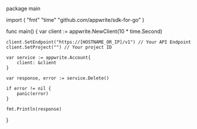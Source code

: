 package main

import (
    "fmt"
    "time"
    "github.com/appwrite/sdk-for-go"
)

func main() {
    var client := appwrite.NewClient(10 * time.Second)

    client.SetEndpoint("https://[HOSTNAME_OR_IP]/v1") // Your API Endpoint
    client.SetProject("") // Your project ID

    var service := appwrite.Account{
        client: &client
    }

    var response, error := service.Delete()

    if error != nil {
        panic(error)
    }

    fmt.Println(response)
}

